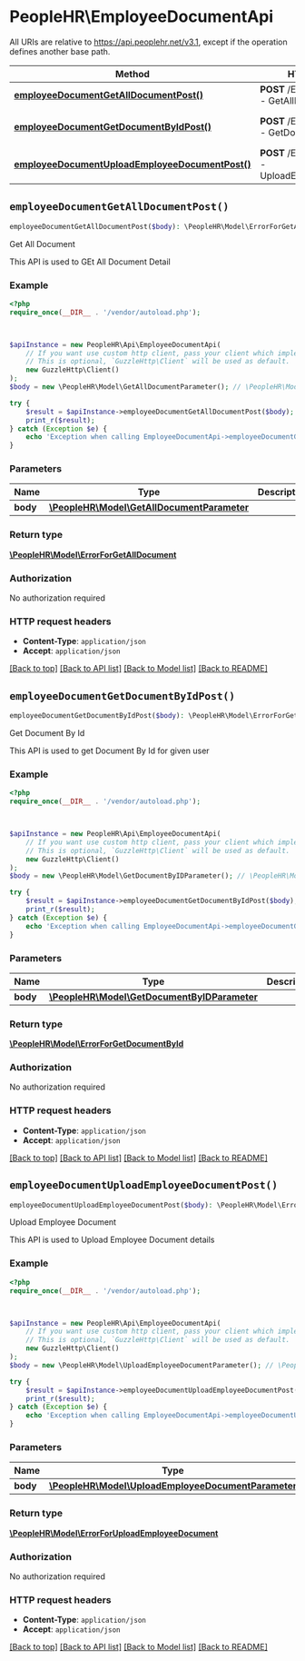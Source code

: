 # PeopleHR\EmployeeDocumentApi

All URIs are relative to https://api.peoplehr.net/v3.1, except if the operation defines another base path.

| Method | HTTP request | Description |
| ------------- | ------------- | ------------- |
| [**employeeDocumentGetAllDocumentPost()**](EmployeeDocumentApi.md#employeeDocumentGetAllDocumentPost) | **POST** /EmployeeDocument  -  GetAllDocument | Get All Document |
| [**employeeDocumentGetDocumentByIdPost()**](EmployeeDocumentApi.md#employeeDocumentGetDocumentByIdPost) | **POST** /EmployeeDocument  -  GetDocumentById | Get Document By Id |
| [**employeeDocumentUploadEmployeeDocumentPost()**](EmployeeDocumentApi.md#employeeDocumentUploadEmployeeDocumentPost) | **POST** /EmployeeDocument  -  UploadEmployeeDocument | Upload Employee Document |


## `employeeDocumentGetAllDocumentPost()`

```php
employeeDocumentGetAllDocumentPost($body): \PeopleHR\Model\ErrorForGetAllDocument
```

Get All Document

This API is used to GEt All Document Detail

### Example

```php
<?php
require_once(__DIR__ . '/vendor/autoload.php');



$apiInstance = new PeopleHR\Api\EmployeeDocumentApi(
    // If you want use custom http client, pass your client which implements `GuzzleHttp\ClientInterface`.
    // This is optional, `GuzzleHttp\Client` will be used as default.
    new GuzzleHttp\Client()
);
$body = new \PeopleHR\Model\GetAllDocumentParameter(); // \PeopleHR\Model\GetAllDocumentParameter

try {
    $result = $apiInstance->employeeDocumentGetAllDocumentPost($body);
    print_r($result);
} catch (Exception $e) {
    echo 'Exception when calling EmployeeDocumentApi->employeeDocumentGetAllDocumentPost: ', $e->getMessage(), PHP_EOL;
}
```

### Parameters

| Name | Type | Description  | Notes |
| ------------- | ------------- | ------------- | ------------- |
| **body** | [**\PeopleHR\Model\GetAllDocumentParameter**](../Model/GetAllDocumentParameter.md)|  | |

### Return type

[**\PeopleHR\Model\ErrorForGetAllDocument**](../Model/ErrorForGetAllDocument.md)

### Authorization

No authorization required

### HTTP request headers

- **Content-Type**: `application/json`
- **Accept**: `application/json`

[[Back to top]](#) [[Back to API list]](../../README.md#endpoints)
[[Back to Model list]](../../README.md#models)
[[Back to README]](../../README.md)

## `employeeDocumentGetDocumentByIdPost()`

```php
employeeDocumentGetDocumentByIdPost($body): \PeopleHR\Model\ErrorForGetDocumentById
```

Get Document By Id

This API is used to get Document By Id for given user

### Example

```php
<?php
require_once(__DIR__ . '/vendor/autoload.php');



$apiInstance = new PeopleHR\Api\EmployeeDocumentApi(
    // If you want use custom http client, pass your client which implements `GuzzleHttp\ClientInterface`.
    // This is optional, `GuzzleHttp\Client` will be used as default.
    new GuzzleHttp\Client()
);
$body = new \PeopleHR\Model\GetDocumentByIDParameter(); // \PeopleHR\Model\GetDocumentByIDParameter

try {
    $result = $apiInstance->employeeDocumentGetDocumentByIdPost($body);
    print_r($result);
} catch (Exception $e) {
    echo 'Exception when calling EmployeeDocumentApi->employeeDocumentGetDocumentByIdPost: ', $e->getMessage(), PHP_EOL;
}
```

### Parameters

| Name | Type | Description  | Notes |
| ------------- | ------------- | ------------- | ------------- |
| **body** | [**\PeopleHR\Model\GetDocumentByIDParameter**](../Model/GetDocumentByIDParameter.md)|  | |

### Return type

[**\PeopleHR\Model\ErrorForGetDocumentById**](../Model/ErrorForGetDocumentById.md)

### Authorization

No authorization required

### HTTP request headers

- **Content-Type**: `application/json`
- **Accept**: `application/json`

[[Back to top]](#) [[Back to API list]](../../README.md#endpoints)
[[Back to Model list]](../../README.md#models)
[[Back to README]](../../README.md)

## `employeeDocumentUploadEmployeeDocumentPost()`

```php
employeeDocumentUploadEmployeeDocumentPost($body): \PeopleHR\Model\ErrorForUploadEmployeeDocument
```

Upload Employee Document

This API is used to Upload Employee Document details

### Example

```php
<?php
require_once(__DIR__ . '/vendor/autoload.php');



$apiInstance = new PeopleHR\Api\EmployeeDocumentApi(
    // If you want use custom http client, pass your client which implements `GuzzleHttp\ClientInterface`.
    // This is optional, `GuzzleHttp\Client` will be used as default.
    new GuzzleHttp\Client()
);
$body = new \PeopleHR\Model\UploadEmployeeDocumentParameter(); // \PeopleHR\Model\UploadEmployeeDocumentParameter

try {
    $result = $apiInstance->employeeDocumentUploadEmployeeDocumentPost($body);
    print_r($result);
} catch (Exception $e) {
    echo 'Exception when calling EmployeeDocumentApi->employeeDocumentUploadEmployeeDocumentPost: ', $e->getMessage(), PHP_EOL;
}
```

### Parameters

| Name | Type | Description  | Notes |
| ------------- | ------------- | ------------- | ------------- |
| **body** | [**\PeopleHR\Model\UploadEmployeeDocumentParameter**](../Model/UploadEmployeeDocumentParameter.md)|  | |

### Return type

[**\PeopleHR\Model\ErrorForUploadEmployeeDocument**](../Model/ErrorForUploadEmployeeDocument.md)

### Authorization

No authorization required

### HTTP request headers

- **Content-Type**: `application/json`
- **Accept**: `application/json`

[[Back to top]](#) [[Back to API list]](../../README.md#endpoints)
[[Back to Model list]](../../README.md#models)
[[Back to README]](../../README.md)
